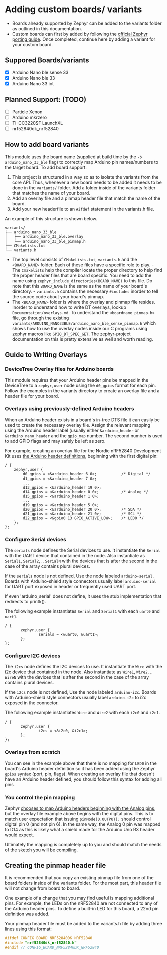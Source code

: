 # Adding custom boards/ variants

- Boards already supported by Zephyr can be added to the variants folder as outlined in this documentation.
- Custom boards can first by added by following the [official Zephyr porting guide](https://docs.zephyrproject.org/latest/hardware/porting/board_porting.html).
Once completed, continue here by adding a variant for your custom board.

## Suppored Boards/variants

- [X] Arduino Nano ble sense 33
- [X] Arduino Nano ble 33
- [X] Arduino Nano 33 iot

## Planned Support: (TODO)
- [ ] Particle Xenon
- [ ] Arduino mkrzero
- [ ] TI-CC3220SF LaunchXL
- [ ] nrf52840dk_nrf52840

## How to add board variants

This module uses the board name (supplied at build time by the `-b
arduino_nano_33_ble` flag) to correctly map Arduino pin names/numbers to the
target board. To add board support:

1. This project is structured in a way so as to isolate the variants from the core API. Thus, whenever a new board
needs to be added it needs to be done in the `variants/` folder.
Add a folder inside of the variants folder that matches the name of your board.
2. Add an overlay file and a pinmap header file that match the name of the board.
3. Add your new headerfile to an `#ifdef` statement in the variants.h file.

An example of this structure is shown below.

```tree
variants/
├── arduino_nano_33_ble
│   ├── arduino_nano_33_ble.overlay
│   └── arduino_nano_33_ble_pinmap.h
├── CMakeLists.txt
└── variants.h

```

- The top level consists of `CMakeLists.txt`, `variants.h` and the `<BOARD_NAME>` folder. Each of these files have a specific role to play.
		- The `Cmakelists` help the compiler locate the proper directory to help find the proper header files that are board specific. You need to add the name using `zephyr_include_directories(BOARD_NAME)` to this file. Do note that this `BOARD_NAME` is the same as the name of your board's directory.
		- `variants.h` contains the necessary `#includes` inorder to tell the source code about your board's pinmap.
- The `<BOARD_NAME>` folder is where the overlay and pinmap file resides. Inorder to understand how to write DT overlays, lookup `Documentation/overlays.md`. To understand the `<boardname_pinmap.h>` file, go through the existing `variants/ARDUINO_NANO33BLE/arduino_nano_ble_sense_pinmap.h` which shows how to use the overlay nodes inside our C programs using zephyr macros like `GPIO_DT_SPEC_GET`. The zephyr-project documentation on this is pretty extensive as well and worth reading.

## Guide to Writing Overlays

### DeviceTree Overlay files for Arduino boards

This module requires that your Arduino header pins be mapped in the DeviceTree
to a `zephyr,user` node using the `d0_gpios` format for each pin. Follow the
examples in the variants directory to create an overlay file and a header file
for your board.

### Overlays using previously-defined Arduino headers

When an Arduino header exists in a board's in-tree DTS file it can easily be
used to create the necessary overlay file. Assign the relevant mapping using the
Arduino header label (usually either `&arduino_header` or `&arduino_nano_header`
and the `gpio_map` number. The second number is used to add GPIO flags and may
safely be left as zero.

For example, creating an overlay file for the Nordic nRF52840 Development Kit
uses [the Arduino header definitions](https://github.com/zephyrproject-rtos/zephyr/blob/6f8ee2cdf7dd4d746de58909204ea0ce156d5bb4/boards/arm/nrf52840dk_nrf52840/nrf52840dk_nrf52840.dts#L74-L101), beginning with the first digital pin:

```
/ {
	zephyr,user {
		d0_gpios = <&arduino_header 6 0>;			/* Digital */
		d1_gpios = <&arduino_header 7 0>;
		...
		d13_gpios = <&arduino_header 19 0>;
		d14_gpios = <&arduino_header 0 0>;			/* Analog */
		d15_gpios = <&arduino_header 1 0>;
		...
		d19_gpios = <&arduino_header 5 0>;
		d20_gpios = <&arduino_header 20 0>;			/* SDA */
		d21_gpios = <&arduino_header 21 0>;			/* SCL */
		d22_gpios = <&gpio0 13 GPIO_ACTIVE_LOW>;	/* LED0 */
	};
};
```

### Configure Serial devices

The `serials` node defines the Serial devices to use.
It instantiate the `Serial` with the UART device that contained in the node.
Also instantiate as `Serial1`, `Serial2`, .. `SerialN` with the devices that is
after the second in the case of the array contains plural devices.

If the `serials` node is not defined, Use the node labeled `arduino-serial`.
Boards with Arduino-shield style connectors usually label `arduino-serial` for
UART port exposed in header or frequently used UART port.

If even 'arduino_serial' does not define, it uses the stub implementation
that redirects to printk().

The following example instantiates `Serial` and `Serial1` with each `uart0` and `uart1`.

```
/ {
       zephyr,user {
               serials = <&uart0, &uart1>;
       };
};
```

### Configure I2C devices

The `i2cs` node defines the I2C devices to use.
It instantiate the `Wire` with the i2c device that contained in the node.
Also instantiate as `Wire1`, `Wire2`, .. `WireN` with the devices
that is after the second in the case of the array contains plural devices.

If the `i2cs` node is not defined, Use the node labeled `arduino-i2c`.
Boards with Arduino-shield style connectors usually label `arduino-i2c`
to i2c exposed in the connector.

The following example instantiates `Wire` and `Wire2` with each `i2c0` and `i2c1`.

```
/ {
       zephyr,user {
               i2cs = <&i2c0, &i2c1>;
       };
};
```

### Overlays from scratch

You can see in the example above that there is no mapping for `LED0` in the
board's Arduino header definition so it has been added using the Zephyr `gpios`
syntax (port, pin, flags). When creating an overlay file that doesn't have an
Arduino header defined, you should follow this syntax for adding all pins

### You control the pin mapping

Zephyr [chooses to map Arduino headers beginning with the Analog
pins](https://docs.zephyrproject.org/latest/build/dts/api/bindings/gpio/arduino-header-r3.html),
but the overlay file example above begins with the digital pins. This is to
match user
expectation that issuing `pinMode(0,OUTPUT);` should control digital pin 0 (and
not pin 6). In the same way, the Analog 0 pin was mapped to D14 as this is
likely what a shield made for the Arduino Uno R3 header would expect.

Ultimately the mapping is completely up to you and should match the needs of the
sketch you will be compiling.

## Creating the pinmap header file

It is recommended that you copy an existing pinmap file from one of the board
folders inside of the variants folder. For the most part, this header file will
not change from board to board.

One example of a change that you may find useful is mapping additional pins. For
example, the LEDs on the nRF52840 are not connected to any of the Arduino header
pins. To define a built-in LED for this board, a 22nd pin definition was added.

Your pinmap header file must be added to the variants.h file by adding three
lines using this format:

```c
#ifdef CONFIG_BOARD_NRF52840DK_NRF52840
#include "nrf52840dk_nrf52840.h"
#endif // CONFIG_BOARD_NRF52840DK_NRF52840
```
